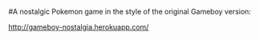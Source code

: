#A nostalgic Pokemon game in the style of the original Gameboy version:

http://gameboy-nostalgia.herokuapp.com/
